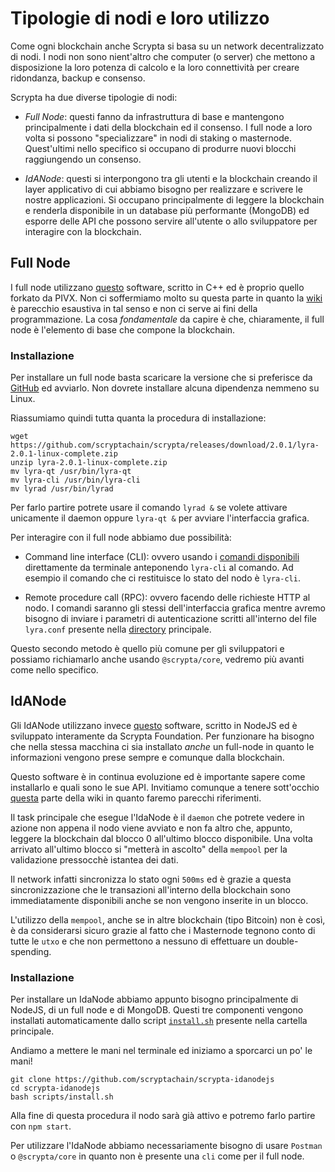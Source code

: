 # Tipologie di nodi e loro utilizzo

Come ogni blockchain anche Scrypta si basa su un network decentralizzato di nodi. I nodi non sono nient'altro che computer (o server) che mettono a disposizione la loro potenza di calcolo e la loro connettività per creare ridondanza, backup e consenso.

Scrypta ha due diverse tipologie di nodi:

- *Full Node*: questi fanno da infrastruttura di base e mantengono principalmente i dati della blockchain ed il consenso. I full node a loro volta si possono "specializzare" in nodi di staking o masternode. Quest'ultimi nello specifico si occupano di produrre nuovi blocchi raggiungendo un consenso.

- *IdANode*: questi si interpongono tra gli utenti e la blockchain creando il layer applicativo di cui abbiamo bisogno per realizzare e scrivere le nostre applicazioni. Si occupano principalmente di leggere la blockchain e renderla disponibile in un database più performante (MongoDB) ed esporre delle API che possono servire all'utente o allo sviluppatore per interagire con la blockchain.

## Full Node

I full node utilizzano [questo](https://github.com/scryptachain/scrypta) software, scritto in C++ ed è proprio quello forkato da PIVX. Non ci soffermiamo molto su questa parte in quanto la [wiki](https://scrypta.wiki/it/#/wallet/fullnode) è parecchio esaustiva in tal senso e non ci serve ai fini della programmazione. La cosa *fondamentale* da capire è che, chiaramente, il full node è l'elemento di base che compone la blockchain.

### Installazione

Per installare un full node basta scaricare la versione che si preferisce da [GitHub](https://github.com/scryptachain/scrypta/releases/tag/2.0.1) ed avviarlo. Non dovrete installare alcuna dipendenza nemmeno su Linux.

Riassumiamo quindi tutta quanta la procedura di installazione:

```
wget https://github.com/scryptachain/scrypta/releases/download/2.0.1/lyra-2.0.1-linux-complete.zip
unzip lyra-2.0.1-linux-complete.zip
mv lyra-qt /usr/bin/lyra-qt
mv lyra-cli /usr/bin/lyra-cli
mv lyrad /usr/bin/lyrad
```

Per farlo partire potrete usare il comando `lyrad &` se volete attivare unicamente il daemon oppure `lyra-qt &` per avviare l'interfaccia grafica.

Per interagire con il full node abbiamo due possibilità:

- Command line interface (CLI): ovvero usando i [comandi disponibili](https://scrypta.wiki/it/#/wallet/fullnode#lista-dei-comandi) direttamente da terminale anteponendo `lyra-cli` al comando. Ad esempio il comando che ci restituisce lo stato del nodo è `lyra-cli`.

- Remote procedure call (RPC): ovvero facendo delle richieste HTTP al nodo. I comandi saranno gli stessi dell'interfaccia grafica mentre avremo bisogno di inviare i parametri di autenticazione scritti all'interno del file `lyra.conf` presente nella [directory](https://scrypta.wiki/it/#/wallet/fullnode#directory-dei-dati) principale.

Questo secondo metodo è quello più comune per gli sviluppatori e possiamo richiamarlo anche usando `@scrypta/core`, vedremo più avanti come nello specifico.

## IdANode

Gli IdANode utilizzano invece [questo](https://github.com/scryptachain/scrypta-idanodejs) software, scritto in NodeJS ed è sviluppato interamente da Scrypta Foundation. Per funzionare ha bisogno che nella stessa macchina ci sia installato *anche* un full-node in quanto le informazioni vengono prese sempre e comunque dalla blockchain.

Questo software è in continua evoluzione ed è importante sapere come installarlo e quali sono le sue API. Invitiamo comunque a tenere sott'occhio [questa](https://scrypta.wiki/it/#/idanode/inizio) parte della wiki in quanto faremo parecchi riferimenti.

Il task principale che esegue l'IdaNode è il `daemon` che potrete vedere in azione non appena il nodo viene avviato e non fa altro che, appunto, leggere la blockchain dal blocco 0 all'ultimo blocco disponibile. Una volta arrivato all'ultimo blocco si "metterà in ascolto" della `mempool` per la validazione pressocchè istantea dei dati. 

Il network infatti sincronizza lo stato ogni `500ms` ed è grazie a questa sincronizzazione che le transazioni all'interno della blockchain sono immediatamente disponibili anche se non vengono inserite in un blocco.

L'utilizzo della `mempool`, anche se in altre blockchain (tipo Bitcoin) non è così, è da considerarsi sicuro grazie al fatto che i Masternode tegnono conto di tutte le `utxo` e che non permettono a nessuno di effettuare un double-spending.

### Installazione

Per installare un IdaNode abbiamo appunto bisogno principalmente di NodeJS, di un full node e di MongoDB. Questi tre componenti vengono installati automaticamente dallo script [`install.sh`](https://github.com/scryptachain/scrypta-idanodejs/blob/master/scripts/install.sh) presente nella cartella principale.

Andiamo a mettere le mani nel terminale ed iniziamo a sporcarci un po' le mani!

```
git clone https://github.com/scryptachain/scrypta-idanodejs
cd scrypta-idanodejs
bash scripts/install.sh
```

Alla fine di questa procedura il nodo sarà già attivo e potremo farlo partire con `npm start`.

Per utilizzare l'IdaNode abbiamo necessariamente bisogno di usare `Postman` o `@scrypta/core` in quanto non è presente una `cli` come per il full node.
